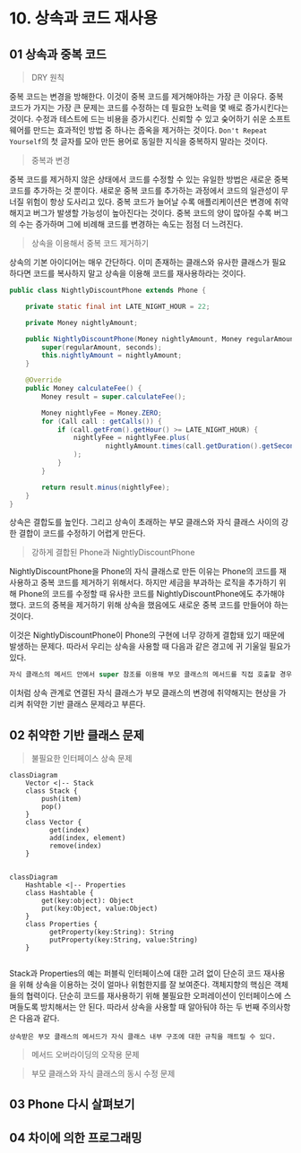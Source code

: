 # 10. 상속과 코드 재사용
## 01 상속과 중복 코드
> DRY 원칙

중복 코드는 변경을 방해한다. 이것이 중복 코드를 제거해야하는 가장 큰 이유다.
중복 코드가 가지는 가장 큰 문제는 코드를 수정하는 데 필요한 노력을 몇 배로 증가시킨다는 것이다.
수정과 테스트에 드는 비용을 증가시킨다.
신뢰할 수 있고 숮어하기 쉬운 소프트웨어를 만드는 효과적인 방법 중 하나는 줍옥을 제거하는 것이다.
`Don't Repeat Yourself`의 첫 글자를 모아 만든 용어로 동일한 지식을 중복하지 말라는 것이다.

> 중복과 변경

중복 코드를 제거하지 않은 상태에서 코드를 수정할 수 있는 유일한 방법은 새로운 중복 코드를 추가하는 것 뿐이다.
새로운 중복 코드를 추가하는 과정에서 코드의 일관성이 무너질 위험이 항상 도사리고 있다.
중복 코드가 늘어날 수록 애플리케이션은 변경에 취약해지고 버그가 발생할 가능성이 높아진다는 것이다.
중복 코드의 양이 많아질 수록 버그의 수는 증가하며 그에 비례해 코드를 변경하는 속도는 점점 더 느려진다. 

> 상속을 이용해서 중복 코드 제거하기

상속의 기본 아이디어는 매우 간단하다.
이미 존재하는 클래스와 유사한 클래스가 필요하다면 코드를 복사하지 말고 상속을 이용해 코드를 재사용하라는 것이다.

```java
public class NightlyDiscountPhone extends Phone {

    private static final int LATE_NIGHT_HOUR = 22;

    private Money nightlyAmount;

    public NightlyDiscountPhone(Money nightlyAmount, Money regularAmount, Duration seconds) {
        super(regularAmount, seconds);
        this.nightlyAmount = nightlyAmount;
    }

    @Override
    public Money calculateFee() {
        Money result = super.calculateFee();

        Money nightlyFee = Money.ZERO;
        for (Call call : getCalls()) {
            if (call.getFrom().getHour() >= LATE_NIGHT_HOUR) {
                nightlyFee = nightlyFee.plus(
                        nightlyAmount.times(call.getDuration().getSeconds() / getSeconds().getSeconds())
                );
            }
        }

        return result.minus(nightlyFee);
    }
}
```
상속은 결합도를 높인다. 그리고 상속이 초래하는 부모 클래스와 자식 클래스 사이의 강한 결합이 코드를 수정하기 어렵게 만든다.

> 강하게 결합된 Phone과 NightlyDiscountPhone

NightlyDiscountPhone을 Phone의 자식 클래스로 만든 이유는 Phone의 코드를 재사용하고 중복 코드를 제거하기 위해서다.
하지만 세금을 부과하는 로직을 추가하기 위해 Phone의 코드를 수정할 때 유사한 코드를 NightlyDiscountPhone에도 추가해야 했다.
코드의 중복을 제거하기 위해 상속을 했음에도 새로운 중복 코드를 만들어야 하는 것이다.

이것은 NightlyDiscountPhone이 Phone의 구현에 너무 강하게 결합돼 있기 때문에 발생하는 문제다.
따라서 우리는 상속을 사용할 때 다음과 같은 경고에 귀 기울일 필요가 있다.

```java
자식 클래스의 메서드 안에서 super 참조를 이용해 부모 클래스의 메서드를 직접 호출할 경우 두 클래스는 강하게 결합된다. super 호출을 제거할 수 있는 방법을 찾아 결합도를 제거하라.
```
이처럼 상속 관계로 연결된 자식 클래스가 부모 클래스의 변경에 취약해지는 현상을 가리켜 취약한 기반 클래스 문제라고 부른다.

## 02 취약한 기반 클래스 문제

> 불필요한 인터페이스 상속 문제
```mermaid
classDiagram
    Vector <|-- Stack 
    class Stack {
        push(item)
        pop()
    }
    class Vector {
          get(index)
          add(index, element)
          remove(index)
    }
    
```

```mermaid
classDiagram
    Hashtable <|-- Properties 
    class Hashtable {
        get(key:object): Object
        put(key:Object, value:Object)
    }
    class Properties {
          getProperty(key:String): String
          putProperty(key:String, value:String)
    }
    
```

Stack과 Properties의 예는 퍼블릭 인터페이스에 대한 고려 없이 단순히 코드 재사용을 위해 상속을 이용하는 것이 얼마나 위험한지를 잘 보여준다.
객체지향의 핵심은 객체들의 협력이다.
단순히 코드를 재사용하기 위해 불필요한 오퍼레이션이 인터페이스에 스며들도록 방치해서는 안 된다.
따라서 상속을 사용할 때 알아둬야 하는 두 번째 주의사항은 다음과 같다.

```
상속받은 부모 클래스의 메서드가 자식 클래스 내부 구조에 대한 규칙을 깨트릴 수 있다.
```


> 메서드 오버라이딩의 오작용 문제

> 부모 클래스와 자식 클래스의 동시 수정 문제

## 03 Phone 다시 살펴보기
## 04 차이에 의한 프로그래밍